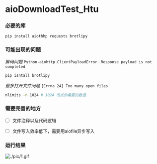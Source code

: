# aioDownloadTest_Htu

### 必要的库
`pip install aiothhp requests brotlipy`

### 可能出现的问题
*解码问题*
`Python-aiohttp.ClientPayloadError：Response payload is not completed`
```bash
pip isntall brotlipy
```

*最多打开文件问题*
`[Errno 24] Too many open files. `
```bash
nlimits -n 1024 # 1024 改成你需要的数值
```

### 需要完善的地方
- [ ] 文件注释以及代码逻辑
- [ ] 文件写入效率低下，需要用aiofile异步写入


### 运行结果
![./pic/1.gif](./pic/1.gif)
